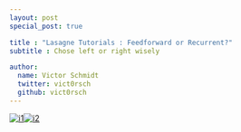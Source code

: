 ```yaml
---
layout: post
special_post: true

title : "Lasagne Tutorials : Feedforward or Recurrent?"
subtitle : Chose left or right wisely

author:
  name: Victor Schmidt
  twitter: vict0rsch
  github: vict0rsch
---
```





[![i1][feedforward]](feedforward/)[![i2][recurrent]](recurrent/)



[feedforward]: http://s12.postimg.org/fravrskql/HE_pasta_plus_pizza_thinkstock_jpg_rend_sni18col.jpg
[recurrent]: http://s24.postimg.org/ptxkbawhx/HE_pasta_plus_pizza_thinkstock_jpg_rend_sni18col.jpg
